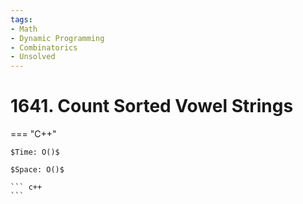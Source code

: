 ```yaml
---
tags:
- Math
- Dynamic Programming
- Combinatorics
- Unsolved
---
```



# 1641. Count Sorted Vowel Strings

=== "C++"

    $Time: O()$

    $Space: O()$

    ``` c++
    ```